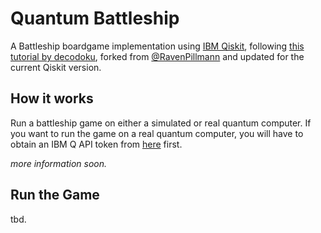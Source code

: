 # Quantum Battleship

A Battleship boardgame implementation using [IBM Qiskit](https://qiskit.org), following [this tutorial by decodoku](https://medium.com/@decodoku/how-to-program-a-quantum-computer-982a9329ed02), forked from [@RavenPillmann](https://github.com/RavenPillmann/quantum-battleship) and updated for the current Qiskit version.

## How it works

Run a battleship game on either a simulated or real quantum computer. If you want to run the game on a real quantum computer, you will have to obtain an IBM Q API token from [here](https://quantumexperience.ng.bluemix.net/qx/account/advanced) first.

*more information soon.*

## Run the Game

tbd.
